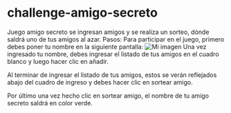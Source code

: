 # challenge-amigo-secreto
Juego amigo secreto se ingresan amigos y se realiza un sorteo, dónde saldrá uno de tus amigos al azar.
Pasos:
Para participar en el juego, primero debes poner tu nombre en la siguiente pantalla:
![Mi imagen](consulta-nombre-participante.png)
Una vez ingresado tu nombre, debes ingresar el listado de tus amigos en el cuadro blanco y luego hacer clic en añadir.

Al terminar de ingresar el listado de tus amigos, estos se verán reflejados abajo del cuadro de ingreso y debes hacer clic en sortear amigo.

Por último una vez hecho clic en sortear amigo, el nombre de tu amigo secreto saldrá en color verde.



